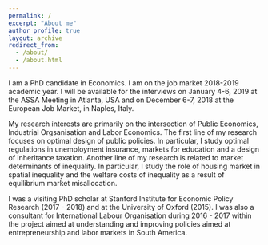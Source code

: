 ```yaml
---
permalink: /
excerpt: "About me"
author_profile: true
layout: archive
redirect_from:
  - /about/
  - /about.html
---
```


I am a PhD candidate in Economics. I am on the job market 2018-2019 academic year. I will be available for the interviews on January 4-6, 2019 at the ASSA Meeting in Atlanta, USA and on December 6-7, 2018 at the European Job Market, in Naples, Italy.

My research interests are primarily on the intersection of Public Economics, Industrial Orgsanisation and Labor Economics. The first line of my research focuses on optimal design of public policies. In particular, I study optimal regulations in unemployment insurance, markets for education and a design of inheritance taxation. Another line of my research is related to market determinants of inequality. In particular, I study the role of housing market in spatial inequality and the welfare costs of inequality as a result of equilibrium market misallocation.

I was a visiting PhD scholar at Stanford Institute for Economic Policy Research (2017 - 2018) and at the University of Oxford (2015). I was also a consultant for International Labour Organisation during 2016 - 2017 within the project aimed at understanding and improving policies aimed at entrepreneurship and labor markets in South America.
